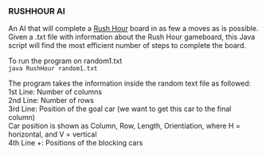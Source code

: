 ### RUSHHOUR AI
An AI that will complete a [Rush Hour](https://en.wikipedia.org/wiki/Rush_Hour_(puzzle)) board in as few a moves as is possible.
Given a .txt file with information about the Rush Hour gameboard, this Java script will find the most efficient number of steps to complete the board.

To run the program on random1.txt<br/>
`java RushHour random1.txt`

The program takes the information inside the random text file as followed:<br/>1st Line: Number of columns<br/>2nd Line: Number of rows<br/>3rd Line: Position of the goal car (we want to get this car to the final column)
            <br/>Car position is shown as Column, Row, Length, Orientiation, where H = horizontal, and V = vertical
  <br/>4th Line +: Positions of the blocking cars
